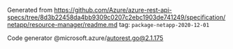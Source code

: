 Generated from https://github.com/Azure/azure-rest-api-specs/tree/8d3b22458da4bb9309c0207c2ebc1903de741249/specification/netapp/resource-manager/readme.md tag: `package-netapp-2020-12-01`

Code generator @microsoft.azure/autorest.go@2.1.175


